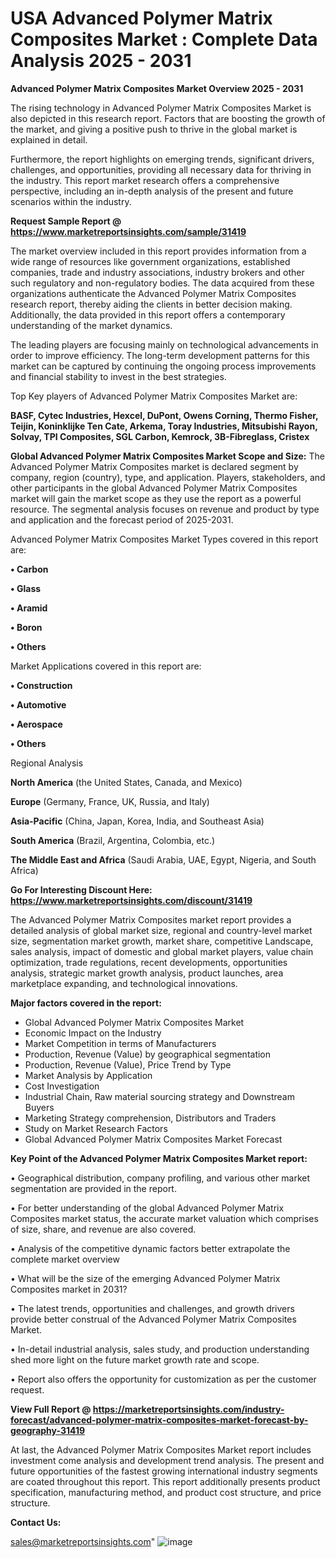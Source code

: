  # USA Advanced Polymer Matrix Composites Market : Complete Data Analysis 2025 - 2031

<Strong> Advanced Polymer Matrix Composites Market Overview 2025 - 2031</strong>

The rising technology in Advanced Polymer Matrix Composites Market is also depicted in this research report. Factors that are boosting the growth of the market, and giving a positive push to thrive in the global market is explained in detail.

Furthermore, the report highlights on emerging trends, significant drivers, challenges, and opportunities, providing all necessary data for thriving in the industry. This report market research offers a comprehensive perspective, including an in-depth analysis of the present and future scenarios within the industry.

<strong>Request Sample Report @ <a href=https://www.marketreportsinsights.com/sample/31419>https://www.marketreportsinsights.com/sample/31419</a></strong>

The market overview included in this report provides information from a wide range of resources like government organizations, established companies, trade and industry associations, industry brokers and other such regulatory and non-regulatory bodies. The data acquired from these organizations authenticate the Advanced Polymer Matrix Composites research report, thereby aiding the clients in better decision making. Additionally, the data provided in this report offers a contemporary understanding of the market dynamics.

The leading players are focusing mainly on technological advancements in order to improve efficiency. The long-term development patterns for this market can be captured by continuing the ongoing process improvements and financial stability to invest in the best strategies.

Top Key players of Advanced Polymer Matrix Composites Market are:

<strong>BASF, Cytec Industries, Hexcel, DuPont, Owens Corning, Thermo Fisher, Teijin, Koninklijke Ten Cate, Arkema, Toray Industries, Mitsubishi Rayon, Solvay, TPI Composites, SGL Carbon, Kemrock, 3B-Fibreglass, Cristex</strong>

<strong><b>Global Advanced Polymer Matrix Composites Market Scope and Size:</b></strong>
The Advanced Polymer Matrix Composites market is declared segment by company, region (country), type, and application. Players, stakeholders, and other participants in the global Advanced Polymer Matrix Composites market will gain the market scope as they use the report as a powerful resource. The segmental analysis focuses on revenue and product by type and application and the forecast period of 2025-2031.

Advanced Polymer Matrix Composites Market Types covered in this report are:

<strong>• Carbon

• Glass

• Aramid

• Boron

• Others</strong>

Market Applications covered in this report are:

<strong>• Construction

• Automotive

• Aerospace

• Others</strong> 

Regional Analysis

<strong>North America</strong> (the United States, Canada, and Mexico)

<strong>Europe</strong> (Germany, France, UK, Russia, and Italy)

<strong>Asia-Pacific</strong> (China, Japan, Korea, India, and Southeast Asia)

<strong>South America</strong> (Brazil, Argentina, Colombia, etc.)

<strong>The Middle East and Africa</strong> (Saudi Arabia, UAE, Egypt, Nigeria, and South Africa)

<strong>Go For Interesting Discount Here: <a href=https://www.marketreportsinsights.com/discount/31419>https://www.marketreportsinsights.com/discount/31419</a></strong>

The Advanced Polymer Matrix Composites market report provides a detailed analysis of global market size, regional and country-level market size, segmentation market growth, market share, competitive Landscape, sales analysis, impact of domestic and global market players, value chain optimization, trade regulations, recent developments, opportunities analysis, strategic market growth analysis, product launches, area marketplace expanding, and technological innovations.

<strong><b>Major factors covered in the report:</b></strong>
<ul>
  <li>Global Advanced Polymer Matrix Composites Market </li>
  <li>Economic Impact on the Industry</li>
  <li>Market Competition in terms of Manufacturers</li>
  <li>Production, Revenue (Value) by geographical segmentation</li>
  <li>Production, Revenue (Value), Price Trend by Type</li>
  <li>Market Analysis by Application</li>
  <li>Cost Investigation</li>
  <li>Industrial Chain, Raw material sourcing strategy and Downstream Buyers</li>
  <li>Marketing Strategy comprehension, Distributors and Traders</li>
  <li>Study on Market Research Factors</li>
  <li>Global Advanced Polymer Matrix Composites Market Forecast</li>
</ul>

<strong><b>Key Point of the Advanced Polymer Matrix Composites Market report:</b></strong>

• Geographical distribution, company profiling, and various other market segmentation are provided in the report.

• For better understanding of the global Advanced Polymer Matrix Composites market status, the accurate market valuation which comprises of size, share, and revenue are also covered.

• Analysis of the competitive dynamic factors better extrapolate the complete market overview

• What will be the size of the emerging Advanced Polymer Matrix Composites market in 2031?

• The latest trends, opportunities and challenges, and growth drivers provide better construal of the Advanced Polymer Matrix Composites Market.

• In-detail industrial analysis, sales study, and production understanding shed more light on the future market growth rate and scope.

• Report also offers the opportunity for customization as per the customer request.

<strong><b>View Full Report @ <a href=https://marketreportsinsights.com/industry-forecast/advanced-polymer-matrix-composites-market-forecast-by-geography-31419>https://marketreportsinsights.com/industry-forecast/advanced-polymer-matrix-composites-market-forecast-by-geography-31419</a></b></strong>


At last, the Advanced Polymer Matrix Composites Market report includes investment come analysis and development trend analysis. The present and future opportunities of the fastest growing international industry segments are coated throughout this report. This report additionally presents product specification, manufacturing method, and product cost structure, and price structure.

<strong>Contact Us:</strong>

sales@marketreportsinsights.com"
![image](https://github.com/user-attachments/assets/bc8b09aa-ec37-4b10-b345-4eaf7d7490b0)
